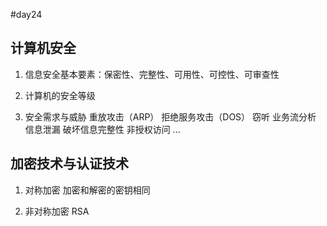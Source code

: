 #day24

## 计算机安全

1. 信息安全基本要素：保密性、完整性、可用性、可控性、可审查性

2. 计算机的安全等级

3. 安全需求与威胁
  重放攻击（ARP）
  拒绝服务攻击（DOS）
  窃听
  业务流分析
  信息泄漏
  破坏信息完整性
  非授权访问
  ...

## 加密技术与认证技术

1. 对称加密
  加密和解密的密钥相同
  
2. 非对称加密
  RSA